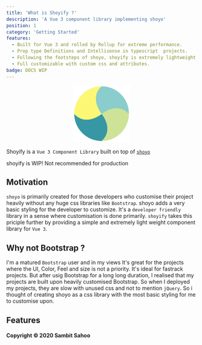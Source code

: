 ```yaml
---
title: 'What is Shoyify ?'
description: 'A Vue 3 component library implementing shoyo'
position: 1
category: 'Getting Started'
features:
  - Built for Vue 3 and rolled by Rollup for extreme performance.
  - Prop type Definitions and Intellisense in typescript  projects.
  - Following the footsteps of shoyo, shoyify is extremely lightweight with Tree Shaking.
  - Full customizable with custom css and attributes.
badge: DOCS WIP
---
```


<center><img src="/icon.png"  width="150" height="150" alt="shoyo-logo"/></center>


<alert type="success">

Shoyify is a `Vue 3 Component Library` built on top of [`shoyo`](https://shoyo.sambitsahoo.com)

</alert>
<alert type="warning">
shoyify is WIP! Not recommended for production
</alert>


## Motivation 

`shoyo` is primarily created for those developers who customise their project heavily without any huge css libraries like `Bootstrap`. shoyo adds a very basic styling for the developer to customize. It's a `developer friendly` library in a sense where customisation is done primarily. `shoyify` takes this priciple further by providing a simple and extremely light weight component library for `Vue 3`.

##  Why not Bootstrap ? 
I'm a matured `Bootstrap` user and in my views It's great for the projects where the UI, Color, Feel and size is not a priority. It's ideal for fastrack projects. But after usig Bootstrap for a long long duration, I realised that my projects are built upon heavily customised Bootstrap. So when I deployed my projects, they are slow with unused css and not to mention `jQuery`. So i thought of creating shoyo as a css library with the most basic styling for me to customise upon.
## Features

<list type="primary" :items="features"></list>

#### Copyright © 2020 Sambit Sahoo
